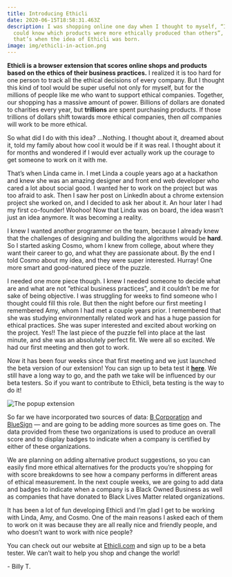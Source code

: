 ```yaml
---
title: Introducing Ethicli
date: 2020-06-15T18:58:31.463Z
description: I was shopping online one day when I thought to myself, “I wish I
  could know which products were more ethically produced than others”, and
  that’s when the idea of Ethicli was born.
image: img/ethicli-in-action.png
---
```

**Ethicli is a browser extension that scores online shops and products based on the ethics of their business practices.** I realized it is too hard for one person to track all the ethical decisions of every company. But I thought this kind of tool would be super useful not only for myself, but for the millions of people like me who want to support ethical companies. Together, our shopping has a massive amount of power. Billions of dollars are donated to charities every year, but **trillions** are spent purchasing products. If those trillions of dollars shift towards more ethical companies, then *all* companies will work to be more ethical.

So what did I do with this idea? …Nothing. I thought about it, dreamed about it, told my family about how cool it would be if it was real. I thought about it for months and wondered if I would ever actually work up the courage to get someone to work on it with me.

That’s when Linda came in. I met Linda a couple years ago at a hackathon and knew she was an amazing designer and front end web developer who cared a lot about social good. I wanted her to work on the project but was too afraid to ask. Then I saw her post on LinkedIn about a chrome extension project she worked on, and I decided to ask her about it. An hour later I had my first co-founder! Woohoo! Now that Linda was on board, the idea wasn’t just an idea anymore. It was becoming a reality.

I knew I wanted another programmer on the team, because I already knew that the challenges of designing and building the algorithms would be **hard**. So I started asking Cosmo, whom I knew from college, about where they want their career to go, and what they are passionate about. By the end I told Cosmo about my idea, and they were super interested. Hurray! One more smart and good-natured piece of the puzzle.

I needed one more piece though. I knew I needed someone to decide what are and what are not “ethical business practices”, and it couldn’t be me for sake of being objective. I was struggling for weeks to find someone who I thought could fill this role. But then the night before our first meeting I remembered Amy, whom I had met a couple years prior. I remembered that she was studying environmentally related work and has a huge passion for ethical practices. She was super interested and excited about working on the project. Yes!! The last piece of the puzzle fell into place at the last minute, and she was an absolutely perfect fit. We were all so excited. We had our first meeting and then got to work.

Now it has been four weeks since that first meeting and we just launched the beta version of our extension! You can sign up to beta test it **[here](https://docs.google.com/forms/d/e/1FAIpQLScPge9mckcjfJfSRCpY46q77wxLq6IO4en00-UVUvIhDZN5Ug/viewform?usp=sf_link)**. We still have a long way to go, and the path we take will be influenced by our beta testers. So if you want to contribute to Ethicli, beta testing is the way to do it!

![The popup extension](img/ethicli-popup.png "New features are coming!")

So far we have incorporated two sources of data: [B Corporation](https://bcorporation.net/) and [BlueSign](https://www.bluesign.com/) — and are going to be adding more sources as time goes on. The data provided from these two organizations is used to produce an overall score and to display badges to indicate when a company is certified by either of these organizations.

We are planning on adding alternative product suggestions, so you can easily find more ethical alternatives for the products you’re shopping for with score breakdowns to see how a company performs in different areas of ethical measurement. In the next couple weeks, we are going to add data and badges to indicate when a company is a Black Owned Business as well as companies that have donated to Black Lives Matter related organizations.

It has been a lot of fun developing Ethicli and I’m glad I get to be working with Linda, Amy, and Cosmo. One of the main reasons I asked each of them to work on it was because they are all really nice and friendly people, and who doesn’t want to work with nice people?

You can check out our website at [Ethicli.com](http://ethicli.com) and sign up to be a beta tester. We can’t wait to help you shop and change the world!

\- Billy T.
